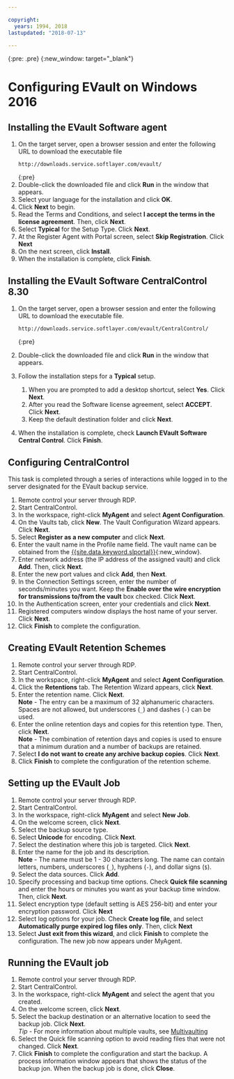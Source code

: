 ```yaml
---

copyright:
  years: 1994, 2018
lastupdated: "2018-07-13"

---
```

{:pre: .pre}
{:new_window: target="_blank"}

# Configuring EVault on Windows 2016

## Installing the EVault Software agent

1. On the target server, open a browser session and enter the following URL to download the executable file
   ```
   http://downloads.service.softlayer.com/evault/
   ```
   {:pre}
2. Double-click the downloaded file and click **Run** in the window that appears.
3. Select your language for the installation and click **OK**.
4. Click **Next** to begin.
5. Read the Terms and Conditions, and select **I accept the terms in the license agreement**. Then, click **Next**.
6. Select **Typical** for the Setup Type. Click **Next**.
7. At the Register Agent with Portal screen, select **Skip Registration**. Click **Next**
8. On the next screen, click **Install**.
9. When the installation is complete, click **Finish**.

## Installing the EVault Software CentralControl 8.30

1. On the target server, open a browser session and enter the following URL to download the executable file.

   ```
   http://downloads.service.softlayer.com/evault/CentralControl/
   ```
   {:pre}

2. Double-click the downloaded file and click **Run** in the window that appears.
3. Follow the installation steps for a **Typical** setup.
   1. When you are prompted to add a desktop shortcut, select **Yes**. Click **Next**.
   2. After you read the Software license agreement, select **ACCEPT**. Click **Next**.
   3. Keep the default destination folder and click **Next**.
4. When the installation is complete, check **Launch EVault Software Central Control**. Click **Finish**.


## Configuring CentralControl

This task is completed through a series of interactions while logged in to the server designated for the EVault backup service.

1. Remote control your server through RDP.
2. Start CentralControl.
3. In the workspace, right-click **MyAgent** and select **Agent Configuration**.
4. On the Vaults tab, click **New**. The Vault Configuration Wizard appears. Click **Next**.
5. Select **Register as a new computer** and click **Next**.
6. Enter the vault name in the Profile name field. The vault name can be obtained from the [{{site.data.keyword.slportal}}](https://control.softlayer.com/){:new_window}.
6. Enter network address (the IP address of the assigned vault) and click **Add**. Then, click **Next**.
7. Enter the new port values and click **Add**, then **Next**.
8. In the Connection Settings screen, enter the number of seconds/minutes you want. Keep the **Enable over the wire encryption for transmissions to/from the vault** box checked. Click **Next**.
9. In the Authentication screen, enter your credentials and click **Next**.
10. Registered computers window displays the host name of your server. Click **Next**.
11.	Click **Finish** to complete the configuration.


## Creating EVault Retention Schemes

1. Remote control your server through RDP.
2. Start CentralControl.
3. In the workspace, right-click **MyAgent** and select **Agent Configuration**.
4. Click the **Retentions** tab. The Retention Wizard appears, click **Next**.
5. Enter the retention name. Click **Next**.<br/>
   **Note** - The entry can be a maximum of 32 alphanumeric characters. Spaces are not allowed, but underscores (`_`) and dashes (`-`) can be used.
6. Enter the online retention days and copies for this retention type. Then, click **Next**.<br/>
   **Note** - The combination of retention days and copies is used to ensure that a minimum duration and a number of backups are retained.
7. Select **I do not want to create any archive backup copies**. Click **Next**.
8. Click **Finish** to complete the configuration of the retention scheme.


## Setting up the EVault Job

1. Remote control your server through RDP.
2. Start CentralControl.
3. In the workspace, right-click **MyAgent** and select **New Job**. 
4. On the welcome screen, click **Next**.
5. Select the backup source type.
6. Select **Unicode** for encoding. Click **Next**.
7. Select the destination where this job is targeted. Click **Next**.
8. Enter the name for the job and its description.<br/>
   **Note** - The name must be 1 - 30 characters long. The name can contain letters, numbers, underscores (`_`), hyphens (`-`), and dollar signs (`$`).
9. Select the data sources. Click **Add**.
10. Specify processing and backup time options. Check **Quick file scanning** and enter the hours or minutes you want as your backup time window. Then, click **Next**.
11. Select encryption type (default setting is AES 256-bit) and enter your encryption password. Click **Next**
12. Select log options for your job. Check **Create log file**, and select **Automatically purge expired log files only**. Then, click **Next**
13. Select **Just exit from this wizard**, and click **Finish** to complete the configuration. The new job now appears under MyAgent.


## Running the EVault job

1. Remote control your server through RDP.
2. Start CentralControl.
3. In the workspace, right-click **MyAgent** and select the agent that you created.
4. On the welcome screen, click **Next**.
5. Select the backup destination or an alternative location to seed the backup job. Click **Next**.<br/>
   *Tip* - For more information about multiple vaults, see [Multivaulting](multivaulting.html)
6. Select the Quick file scanning option to avoid reading files that were not changed. Click **Next**.
7. Click **Finish** to complete the configuration and start the backup. A process information window appears that shows the status of the backup jon. When the backup job is done, click **Close**.
